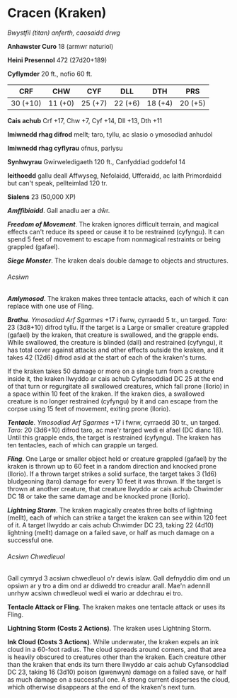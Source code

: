 # Cracen (Kraken)

*Bwystfil (titan) anferth, caosaidd drwg*

**Anhawster Curo** 18 (armwr naturiol)

**Heini Presennol** 472 (27d20+189)

**Cyflymder** 20 ft., nofio 60 ft.

| CRF      | CHW     | CYF     | DLL     | DTH     | PRS     |
|----------|---------|---------|---------|---------|---------|
| 30 (+10) | 11 (+0) | 25 (+7) | 22 (+6) | 18 (+4) | 20 (+5) |

**Cais achub** Crf +17, Chw +7, Cyf +14, Dll +13, Dth +11

**Imiwnedd rhag difrod** mellt; taro, tyllu, ac slasio o ymosodiad anhudol

**Imiwnedd rhag cyflyrau** ofnus, parlysu

**Synhwyrau** Gwirweledigaeth 120 ft., Canfyddiad goddefol 14

**Ieithoedd** gallu deall Affwyseg, Nefolaidd, Ufferaidd, ac Iaith Primordaidd but can't speak, pellteimlad 120 tr.

**Sialens** 23 (50,000 XP)

***Amffibiaidd***. Gall anadlu aer a dŵr.

***Freedom of Movement***. The kraken ignores difficult terrain, and magical effects can't reduce its speed or cause it to be restrained (cyfyngu). It can spend 5 feet of movement to escape from nonmagical restraints or being grappled (gafael).

***Siege Monster***. The kraken deals double damage to objects and structures.

###### Acsiwn

***Amlymosod***. The kraken makes three tentacle attacks, each of which it can replace with one use of Fling.

***Brathu***. *Ymosodiad Arf Sgarmes* +17 i fwrw, cyrraedd 5 tr., un targed. *Taro:* 23 (3d8+10) difrod tyllu. If the target is a Large or smaller creature grappled (gafael) by the kraken, that creature is swallowed, and the grapple ends. While swallowed, the creature is blinded (dall) and restrained (cyfyngu), it has total cover against attacks and other effects outside the kraken, and it takes 42 (12d6) difrod asid at the start of each of the kraken's turns.

If the kraken takes 50 damage or more on a single turn from a creature inside it, the kraken llwyddo ar cais achub Cyfansoddiad DC 25 at the end of that turn or regurgitate all swallowed creatures, which fall prone (llorio) in a space within 10 feet of the kraken. If the kraken dies, a swallowed creature is no longer restrained (cyfyngu) by it and can escape from the corpse using 15 feet of movement, exiting prone (llorio).

***Tentacle***. *Ymosodiad Arf Sgarmes* +17 i fwrw, cyrraedd 30 tr., un targed. *Taro:* 20 (3d6+10) difrod taro, ac mae'r targed wedi ei afael (DC dianc 18). Until this grapple ends, the target is restrained (cyfyngu). The kraken has ten tentacles, each of which can grapple un targed.

***Fling***. One Large or smaller object held or creature grappled (gafael) by the kraken is thrown up to 60 feet in a random direction and knocked prone (llorio). If a thrown target strikes a solid surface, the target takes 3 (1d6) bludgeoning (taro) damage for every 10 feet it was thrown. If the target is thrown at another creature, that creature llwyddo ar cais achub Chwimder DC 18 or take the same damage and be knocked prone (llorio).

***Lightning Storm***. The kraken magically creates three bolts of lightning (mellt), each of which can strike a target the kraken can see within 120 feet of it. A target llwyddo ar cais achub Chwimder DC 23, taking 22 (4d10) lightning (mellt) damage on a failed save, or half as much damage on a successful one.

###### Acsiwn Chwedleuol

Gall cymryd 3 acsiwn chwedleuol o'r dewis islaw. Gall defnyddio dim ond un opsiwn ar y tro a dim ond ar ddiwedd tro creadur arall. Mae'n adennill unrhyw acsiwn chwedleuol wedi ei wario ar ddechrau ei tro.

**Tentacle Attack or Fling**. The kraken makes one tentacle attack or uses its Fling.

**Lightning Storm (Costs 2 Actions)**. The kraken uses Lightning Storm.

**Ink Cloud (Costs 3 Actions)**. While underwater, the kraken expels an ink cloud in a 60-foot radius. The cloud spreads around corners, and that area is heavily obscured to creatures other than the kraken. Each creature other than the kraken that ends its turn there llwyddo ar cais achub Cyfansoddiad DC 23, taking 16 (3d10) poison (gwenwyn) damage on a failed save, or half as much damage on a successful one. A strong current disperses the cloud, which otherwise disappears at the end of the kraken's next turn.